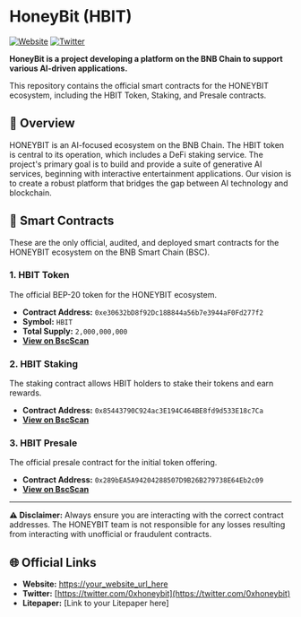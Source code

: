 # HoneyBit (HBIT)

[![Website](https://img.shields.io/badge/Website-honeybit.fun-blue?style=flat-square)](https://your_website_url_here)
[![Twitter](https://img.shields.io/twitter/follow/0xhoneybit?style=social)](https://twitter.com/0xhoneybit)

**HoneyBit is a project developing a platform on the BNB Chain to support various AI-driven applications.**

This repository contains the official smart contracts for the HONEYBIT ecosystem, including the HBIT Token, Staking, and Presale contracts.

## 📖 Overview

HONEYBIT is an AI-focused ecosystem on the BNB Chain. The HBIT token is central to its operation, which includes a DeFi staking service. The project's primary goal is to build and provide a suite of generative AI services, beginning with interactive entertainment applications. Our vision is to create a robust platform that bridges the gap between AI technology and blockchain.

## 📝 Smart Contracts

These are the only official, audited, and deployed smart contracts for the HONEYBIT ecosystem on the BNB Smart Chain (BSC).

### 1. HBIT Token

The official BEP-20 token for the HONEYBIT ecosystem.

* **Contract Address:** `0xe30632bD8f92Dc18B844a56b7e3944aF0Fd277f2`
* **Symbol:** `HBIT`
* **Total Supply:** `2,000,000,000`
* [**View on BscScan**](https://bscscan.com/token/0xe30632bD8f92Dc18B844a56b7e3944aF0Fd277f2)

### 2. HBIT Staking

The staking contract allows HBIT holders to stake their tokens and earn rewards.

* **Contract Address:** `0x85443790C924ac3E194C464BE8fd9d533E18c7Ca`
* [**View on BscScan**](https://bscscan.com/address/0x85443790C924ac3E194C464BE8fd9d533E18c7Ca)

### 3. HBIT Presale

The official presale contract for the initial token offering.

* **Contract Address:** `0x289bEA5A94204288507D9B26B279738E64Eb2c09`
* [**View on BscScan**](https://bscscan.com/address/0x289bEA5A94204288507D9B26B279738E64Eb2c09)

---

**⚠️ Disclaimer:** Always ensure you are interacting with the correct contract addresses. The HONEYBIT team is not responsible for any losses resulting from interacting with unofficial or fraudulent contracts.

## 🌐 Official Links

* **Website:** [https://your_website_url_here](https://your_website_url_here)
* **Twitter:** [https://twitter.com/0xhoneybit](https://twitter.com/0xhoneybit)
* **Litepaper:** [Link to your Litepaper here]

